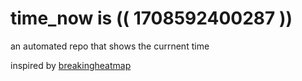 # time_now is (( 1708592400287 ))

an automated repo that shows the currnent time

inspired by [breakingheatmap](https://github.com/breakingheatmap/breakingheatmap)